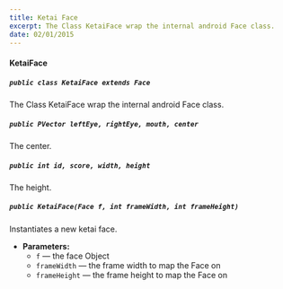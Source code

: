```yaml
---
title: Ketai Face
excerpt: The Class KetaiFace wrap the internal android Face class.
date: 02/01/2015
---
```

#### KetaiFace

##### `public class KetaiFace extends Face`

The Class KetaiFace wrap the internal android Face class.

##### `public PVector leftEye, rightEye, mouth, center`

The center.

##### `public int id, score, width, height`

The height.

##### `public KetaiFace(Face f, int frameWidth, int frameHeight)`

Instantiates a new ketai face.

 * **Parameters:**
   * `f` — the face Object
   * `frameWidth` — the frame width to map the Face on
   * `frameHeight` — the frame height to map the Face on


